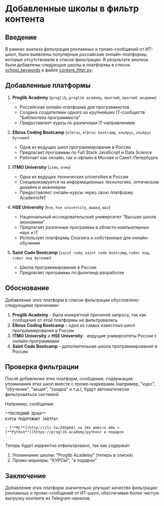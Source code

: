# Добавленные школы в фильтр контента

## Введение

В рамках анализа фильтрации рекламных и промо-сообщений от ИТ-школ, были выявлены популярные российские онлайн-платформы, которые отсутствовали в списке фильтрации. В результате анализа были добавлены следующие школы и платформы в список [school_keywords](file://c:\Users\trubeko\tg_export-1\content_filter.py#L46-L69) в файле [content_filter.py](file://c:\Users\trubeko\tg_export-1\content_filter.py):

## Добавленные платформы

1. **Proglib Academy** (`proglib`, `proglib academy`, `проглиб`, `проглиб академи`)
   - Российская онлайн-платформа для программистов
   - Создана создателями одного из крупнейших IT-сообществ "Библиотека программиста"
   - Предоставляет курсы по различным IT-направлениям

2. **Elbrus Coding Bootcamp** (`elbrus`, `elbrus bootcamp`, `эльбрус`, `эльбрус буткемп`)
   - Одна из ведущих школ программирования в России
   - Предлагает программы по Full Stack JavaScript и Data Science
   - Работает как онлайн, так и офлайн в Москве и Санкт-Петербурге

3. **ITMO University** (`itmo`, `итмо`)
   - Одна из ведущих технических universities в России
   - Специализируется на информационных технологиях, оптическом дизайне и инженерии
   - Предоставляет онлайн-курсы через свою платформу AcademicNT

4. **HSE University** (`hse`, `hse university`, `вышка`, `вшэ`)
   - Национальный исследовательский университет "Высшая школа экономики"
   - Предлагает различные программы в области компьютерных наук и IT
   - Использует платформы Coursera и собственные для онлайн-обучения

5. **Saint Code Bootcamp** (`saint code`, `saint code bootcamp`, `сэйнт код`, `сэйнт код буткемп`)
   - Школа программирования в России
   - Предлагает программы по фронтенд-разработке

## Обоснование

Добавление этих платформ в список фильтрации обусловлено следующими причинами:

1. **Proglib Academy** - была конкретной причиной запроса, так как сообщения от этой платформы не фильтровались
2. **Elbrus Coding Bootcamp** - одна из самых известных школ программирования в России
3. **ITMO University** и **HSE University** - ведущие университеты России с онлайн-программами
4. **Saint Code Bootcamp** - дополнительная школа программирования в России

## Проверка фильтрации

После добавления этих платформ, сообщения, содержащие упоминания этих школ вместе с промо-маркерами (например, "курс", "обучение", "акция", "скидка" и т.д.), будут автоматически фильтроваться системой.

Например, сообщение:
```
**ПОСЛЕДНИЙ ДЕНЬ❗**
КУРСЫ ПОДОРОЖАЮТ ЗАВТРА‼

— [**ML**](http://clc.to/Z8Up6A) за 34к вместо 44к +
[**Python**](https://proglib.academy/python) в подарок
...
```

Теперь будет корректно отфильтровано, так как содержит:
1. Упоминание школы: "Proglib Academy" (теперь в списке)
2. Промо-маркеры: "КУРСЫ", "в подарок"

## Заключение

Добавление этих платформ значительно улучшит качество фильтрации рекламных и промо-сообщений от ИТ-школ, обеспечивая более чистую выгрузку контента из Telegram-каналов.